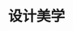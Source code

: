 ---
pageName: examination
title: 设计美学
period: 2019年10月
courseID: "04026"
description: 注意事项：<br />1. 本试卷分为两部分，第一部分为选择题，第二部分为非选择题。<br />2. 应考者必须按试题顺序在答题卡指定位置上作答，答在试卷上无效。<br />3. 涂写部分、画图部分必须使用2B铅笔，书写部分必须使用黑色字迹签字笔。
sections:
  - title: 选择题
    topics: 
      - title: 单项选择题：本大题共 20 小题，每小题 1 分，共 20 分。在每小题列出的备选项中只有一项是最符合题目要求的，请将其选出。
        questions: 
          - title: 印象主义经典之作是莫奈的
            type: radio
            options:
              - answer: 《向日葵》
                isTrue: false
              - answer: 《蒙拉丽莎》
                isTrue: false
              - answer: 《阿尔让特依大侨》
                isTrue: false
              - answer: 《大地》
                isTrue: false
          - title: 1851 年伦敦万国博览会“水晶官”方案的设计者是
            type: radio
            options:
              - answer: 布洛
                isTrue: false
              - answer: 哈奇生
                isTrue: false
              - answer: 贺拉斯
                isTrue: false
              - answer: 约瑟夫·帕克斯顿
                isTrue: false
          - title: 1920 年，英国成立了由政府拨款支持的机构“英国工业艺术院”简称
            type: radio
            options:
              - answer: BBIA
                isTrue: false
              - answer: CBIIA
                isTrue: false
              - answer: ABIIA
                isTrue: false
              - answer: BIIA
                isTrue: false
          - title: 卡尔·马姆斯登被公认为
            type: radio
            options:
              - answer: 瑞典古典家具之父
                isTrue: false
              - answer: 英国现代家具之父
                isTrue: false
              - answer: 瑞典现代家具之父
                isTrue: false
              - answer: 美国现代家具之父
                isTrue: false
          - title: 解构主义的始作俑者是法国当代哲学家
            type: radio
            options:
              - answer: 雅克·蒙安斯
                isTrue: false
              - answer: 狄德罗
                isTrue: false
              - answer: 鲍姆加登
                isTrue: false
              - answer: 雅克·德里达
                isTrue: false
          - title: 拉姆斯与古戈洛特共同设计了一种收音机和唱机的组合装置戏称为
            type: radio
            options:
              - answer: 白雪公主的小屋
                isTrue: false
              - answer: 小公主的棺材
                isTrue: false
              - answer: 白雪公主的棺材
                isTrue: false
              - answer: 盒子式的棺材
                isTrue: false
          - title: 青蛙设计公司的创始人是
            type: radio
            options:
              - answer: 艾斯林格
                isTrue: false
              - answer: 艾斯土格
                isTrue: false
              - answer: 叔本华
                isTrue: false
              - answer: 亚里士多德
                isTrue: false
          - title: 商业主义设计以“有计划的商品废止制”为核心国家的是
            type: radio
            options:
              - answer: 德国
                isTrue: false
              - answer: 英国
                isTrue: false
              - answer: 美国
                isTrue: false
              - answer: 意大利
                isTrue: false
          - title: 拉斯金把造型艺术称为“大艺术”，而设计称为
            type: radio
            options:
              - answer: “美艺术”
                isTrue: false
              - answer: “小艺术”
                isTrue: false
              - answer: “中艺术”
                isTrue: false
              - answer: “好艺术”
                isTrue: false
          - title: 20 世纪意大利的设计处于初级阶段并有明显的
            type: radio
            options:
              - answer: 美术设计
                isTrue: false
              - answer: 折中主义
                isTrue: false
              - answer: 观念主义
                isTrue: false
              - answer: 艺术设计
                isTrue: false
          - title: 第一张以标准件合成的钢管椅子设计者是
            type: radio
            options:
              - answer: 罗德兹斯基
                isTrue: false
              - answer: 罗马兹
                isTrue: false
              - answer: 波里克斯
                isTrue: false
              - answer: 马塞尔·布鲁耶
                isTrue: false
          - title: 高技派这个术语来自于祖安·克朗和苏珊·斯莱辛 1978 年出版的
            type: radio
            options:
              - answer: 《高高技》
                isTrue: false
              - answer: 《高科技》
                isTrue: false
              - answer: 《科技性》
                isTrue: false
              - answer: 《技术性》
                isTrue: false
          - title: 新时代设计的主要特征是
            type: radio
            options:
              - answer: 非物质化
                isTrue: false
              - answer: 美术性
                isTrue: false
              - answer: 物质化
                isTrue: false
              - answer: 概念性
                isTrue: false
          - title: 构成主义热衷于艺术和工业的结合主张
            type: radio
            options:
              - answer: “个性美术”
                isTrue: false
              - answer: “生产美术”
                isTrue: false
              - answer: “生产艺术”
                isTrue: false
              - answer: “生产力”
                isTrue: false
          - title: “红屋”的设计师是
            type: radio
            options:
              - answer: 庞蒂
                isTrue: false
              - answer: 罗杰斯
                isTrue: false
              - answer: 韦伯和莫里斯
                isTrue: false
              - answer: 杜尚
                isTrue: false
          - title: 带来了俄国构成主义反艺术美学观点的思想家是
            type: radio
            options:
              - answer: 纳吉
                isTrue: false
              - answer: 莫奈
                isTrue: false
              - answer: 加登斯
                isTrue: false
              - answer: 史密斯
                isTrue: false
          - title: 《1882-1923 年西班牙·拉美诗选》的作者是
            type: radio
            options:
              - answer: 菲德里柯·德·奥尼斯
                isTrue: false
              - answer: 泽姆佩尔
                isTrue: false
              - answer: 贝垥良菲
                isTrue: false
              - answer: 帕克斯顿
                isTrue: false
          - title: 中国近代第一所国立美术学院是
            type: radio
            options:
              - answer: 上海艺术学校
                isTrue: false
              - answer: 北京设计院
                isTrue: false
              - answer: 北京美术学校
                isTrue: false
              - answer: 南京艺术学校
                isTrue: false
          - title: 美国波普艺术家最具盛名的是
            type: radio
            options:
              - answer: 理查德
                isTrue: false
              - answer: 安迪·沃霍尔
                isTrue: false
              - answer: 索托斯基
                isTrue: false
              - answer: 泽姆佩尔
                isTrue: false
          - title: 1919 年包豪斯设计学院在德国魏玛正式成立，并发表了
            type: radio
            options:
              - answer: 《设计宣言》
                isTrue: false
              - answer: 《包豪斯宣言》
                isTrue: false
              - answer: 《美术学宣言》
                isTrue: false
              - answer: 《式样设计宣言》
                isTrue: false
  - title: 非选择题
    topics: 
      - title: 名词解释题：本大题共 5 小题，每小题 4 分，共 20 分。
        questions: 
          - title: 蒙德里安
            type: textarea
            answer: 
          - title: 外来式建筑
            type: textarea
            answer: 
          - title: 大众文化
            type: textarea
            answer: 
          - title: 设计美学
            type: textarea
            answer: 
          - title: 后现代主义风格
            type: textarea
            answer: 
      - title: 简答题：本大题共 4 小题，每小题 5 分，共 20 分。
        questions: 
          - title: 简述包豪斯设计学院的影响。
            type: textarea
            answer: 
          - title: 简述现代设计诞生的背景。
            type: textarea
            answer: 
          - title: 简述中国传统文化思想对设计美学的影响。
            type: textarea
            answer: 
          - title: 简述新中国成立后我国的美术设计教育存在的问题。
            type: textarea
            answer: 
      - title: 案例分析题：本大题共 2 小题，每小题 8 分，共 16 分。
        questions: 
          - title: 试分析国家体育场“鸟巢”设计的美学理想。
            type: textarea
            answer: 
          - title: 试分析“古根海姆博物馆”的设计美学思想。
            type: textarea
            answer: 
      - title: 论述题：本大题共 2 小题，每小题 12 分，共 24 分。
        questions: 
          - title: 试述当代设计美学观。
            type: textarea
            answer: 
          - title: 分别试述有计划商品废止制的含义、特征、目的。
            type: textarea
            answer: 
---